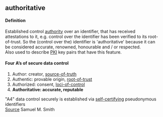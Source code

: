 ## authoritative

<h4>Definition</h4><p>Established control <a href="authority">authority</a> over an identifier, that has received attestations to it, e.g. control over the identifier has been verified to its root-of-trust. So the (control over the) identifier is &#39;authoritative&#39; because it can be considered accurate, renowned, honourable and / or respected.<br>Also used to describe <a href="PKI">PKI</a> key pairs that have this feature.</p><h4>Four A’s of secure data control</h4><ol><li>Author: creator, <a href="source-of-truth">source-of-truth</a> </li><li>Authentic: provable origin, <a href="root-of-trust">root-of-trust</a> </li><li>Authorized: consent, <a href="loci-of-control">loci-of-control</a> </li><li><strong>Authoritative: accurate, reputable</strong></li></ol><p>&quot;A4&quot; data control securely is established via <a href="self-certifying-identifier">self-certifying</a> pseudonymous identifiers<br><a href="https://youtu.be/L82O9nqHjRE">Source</a> Samuel M. Smith</p>

